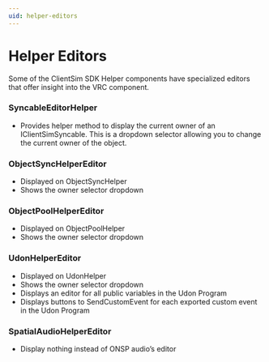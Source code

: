 ```yaml
---
uid: helper-editors
---
```


# Helper Editors

Some of the ClientSim SDK Helper components have specialized editors that offer insight into the VRC component.

### SyncableEditorHelper
* Provides helper method to display the current owner of an IClientSimSyncable. This is a dropdown selector allowing you to change the current owner of the object.

### ObjectSyncHelperEditor
* Displayed on ObjectSyncHelper
* Shows the owner selector dropdown

### ObjectPoolHelperEditor
* Displayed on ObjectPoolHelper
* Shows the owner selector dropdown

### UdonHelperEditor
* Displayed on UdonHelper
* Shows the owner selector dropdown
* Displays an editor for all public variables in the Udon Program
* Displays buttons to SendCustomEvent for each exported custom event in the Udon Program

### SpatialAudioHelperEditor
* Display nothing instead of ONSP audio’s editor
